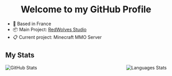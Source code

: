 <h1 align="center">Welcome to my GitHub Profile</h1>

* 📌 Based in France
* 📦 Main Project: <a href="https://github.com/RedWolvesStudio">RedWolves Studio</a>
* 📋 Current project: Minecraft MMO Server

## My Stats
<p align="center">
  <img align="left" alt="GitHub Stats" src="https://github-readme-stats.vercel.app/api?username=yumless&show_icons=true" />
  <img align="right" alt="Languages Stats" src="https://github-readme-stats.vercel.app/api/top-langs/?username=yumless" />
</p>

